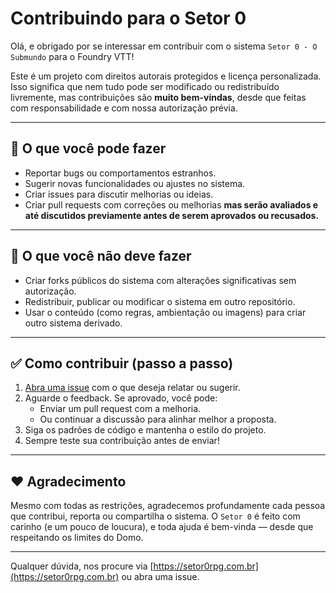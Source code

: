# Contribuindo para o Setor 0

Olá, e obrigado por se interessar em contribuir com o sistema `Setor 0 - O Submundo` para o Foundry VTT!

Este é um projeto com direitos autorais protegidos e licença personalizada.  
Isso significa que nem tudo pode ser modificado ou redistribuído livremente, mas contribuições são **muito bem-vindas**, desde que feitas com responsabilidade e com nossa autorização prévia.

---

## 🧠 O que você pode fazer

- Reportar bugs ou comportamentos estranhos.
- Sugerir novas funcionalidades ou ajustes no sistema.
- Criar issues para discutir melhorias ou ideias.
- Criar pull requests com correções ou melhorias **mas serão avaliados e até discutidos previamente antes de serem aprovados ou recusados.**

---

## 🚫 O que você **não** deve fazer

- Criar forks públicos do sistema com alterações significativas sem autorização.
- Redistribuir, publicar ou modificar o sistema em outro repositório.
- Usar o conteúdo (como regras, ambientação ou imagens) para criar outro sistema derivado.

---

## ✅ Como contribuir (passo a passo)

1. [Abra uma issue](https://github.com/AlbertoJunior/RPG-fvtt-sector-0/issues) com o que deseja relatar ou sugerir.
2. Aguarde o feedback. Se aprovado, você pode:
   - Enviar um pull request com a melhoria.
   - Ou continuar a discussão para alinhar melhor a proposta.
3. Siga os padrões de código e mantenha o estilo do projeto.
4. Sempre teste sua contribuição antes de enviar!

---

## ❤️ Agradecimento

Mesmo com todas as restrições, agradecemos profundamente cada pessoa que contribui, reporta ou compartilha o sistema. O `Setor 0` é feito com carinho (e um pouco de loucura), e toda ajuda é bem-vinda — desde que respeitando os limites do Domo.

---

Qualquer dúvida, nos procure via [https://setor0rpg.com.br](https://setor0rpg.com.br) ou abra uma issue.
